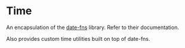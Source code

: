 # Time

An encapsulation of the [date-fns](https://github.com/date-fns/date-fns) library. Refer to their documentation.

Also provides custom time utilities built on top of date-fns.
